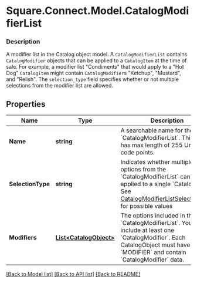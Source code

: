 # Square.Connect.Model.CatalogModifierList

### Description

A modifier list in the Catalog object model. A `CatalogModifierList` contains `CatalogModifier` objects that can be applied to a `CatalogItem` at the time of sale.  For example, a modifier list \"Condiments\" that would apply to a \"Hot Dog\" `CatalogItem` might contain `CatalogModifier`s \"Ketchup\", \"Mustard\", and \"Relish\". The `selection_type` field specifies whether or not multiple selections from the modifier list are allowed.

## Properties

Name | Type | Description | Notes
------------ | ------------- | ------------- | -------------
**Name** | **string** | A searchable name for the &#x60;CatalogModifierList&#x60;. This field has max length of 255 Unicode code points. | [optional] 
**SelectionType** | **string** | Indicates whether multiple options from the &#x60;CatalogModifierList&#x60; can be applied to a single &#x60;CatalogItem&#x60;. See [CatalogModifierListSelectionType](#type-catalogmodifierlistselectiontype) for possible values | [optional] 
**Modifiers** | [**List&lt;CatalogObject&gt;**](CatalogObject.md) | The options included in the &#x60;CatalogModifierList&#x60;. You must include at least one &#x60;CatalogModifier&#x60;. Each CatalogObject must have type &#x60;MODIFIER&#x60; and contain &#x60;CatalogModifier&#x60; data. | [optional] 



[[Back to Model list]](../README.md#documentation-for-models) [[Back to API list]](../README.md#documentation-for-api-endpoints) [[Back to README]](../README.md)

